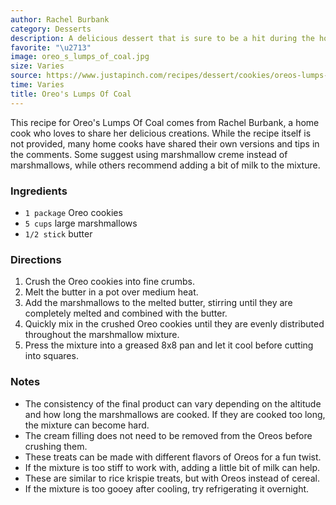 ```yaml
---
author: Rachel Burbank
category: Desserts
description: A delicious dessert that is sure to be a hit during the holiday season.
favorite: "\u2713"
image: oreo_s_lumps_of_coal.jpg
size: Varies
source: https://www.justapinch.com/recipes/dessert/cookies/oreos-lumps-of-coal.html
time: Varies
title: Oreo's Lumps Of Coal
---
```


This recipe for Oreo's Lumps Of Coal comes from Rachel Burbank, a home cook who loves to share her delicious creations. While the recipe itself is not provided, many home cooks have shared their own versions and tips in the comments. Some suggest using marshmallow creme instead of marshmallows, while others recommend adding a bit of milk to the mixture.

### Ingredients

* `1 package` Oreo cookies
* `5 cups` large marshmallows
* `1/2 stick` butter

### Directions

1. Crush the Oreo cookies into fine crumbs.
2. Melt the butter in a pot over medium heat.
3. Add the marshmallows to the melted butter, stirring until they are completely melted and combined with the butter.
4. Quickly mix in the crushed Oreo cookies until they are evenly distributed throughout the marshmallow mixture.
5. Press the mixture into a greased 8x8 pan and let it cool before cutting into squares.

### Notes

* The consistency of the final product can vary depending on the altitude and how long the marshmallows are cooked. If they are cooked too long, the mixture can become hard.
* The cream filling does not need to be removed from the Oreos before crushing them.
* These treats can be made with different flavors of Oreos for a fun twist.
* If the mixture is too stiff to work with, adding a little bit of milk can help.
* These are similar to rice krispie treats, but with Oreos instead of cereal.
* If the mixture is too gooey after cooling, try refrigerating it overnight.